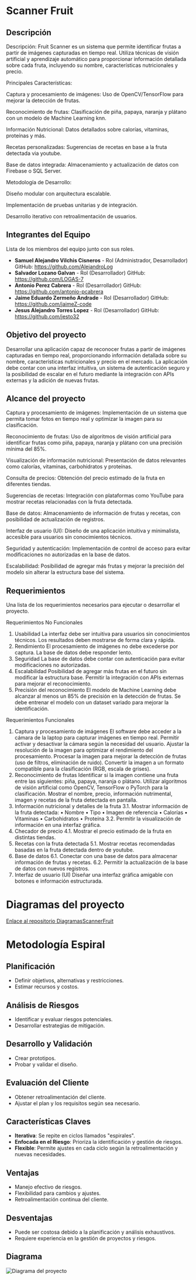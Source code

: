 # Scanner Fruit

## Descripción
Descripción:
Fruit Scanner es un sistema que permite identificar frutas a partir de imágenes capturadas en tiempo real. Utiliza técnicas de visión artificial y aprendizaje automático para proporcionar información detallada sobre cada fruta, incluyendo su nombre, características nutricionales y precio.

Principales Características:

Captura y procesamiento de imágenes: Uso de OpenCV/TensorFlow para mejorar la detección de frutas.

Reconocimiento de frutas: Clasificación de piña, papaya, naranja y plátano con un modelo de Machine Learning knn.

Información Nutricional: Datos detallados sobre calorías, vitaminas, proteínas y más.

Recetas personalizadas: Sugerencias de recetas en base a la fruta detectada via youtube.

Base de datos integrada: Almacenamiento y actualización de datos con Firebase o SQL Server.

Metodología de Desarrollo:

Diseño modular con arquitectura escalable.

Implementación de pruebas unitarias y de integración.

Desarrollo iterativo con retroalimentación de usuarios.
## Integrantes del Equipo
Lista de los miembros del equipo junto con sus roles.

- **Samuel Alejandro Vilchis Cisneros** - Rol (Administrador, Desarrollador) GitHub: https://github.com/AlejandroLog
- **Salvador Lozano Galvan** - Rol (Desarrollador) GitHub: https://github.com/LOGAS-7
- **Antonio Perez Cabrera** - Rol (Desarrollador) GitHub: https://github.com/antonio-pcabrera
- **Jaime Eduardo Zermeño Andrade** - Rol (Desarrollador) GitHub: https://github.com/jaimeZ-code
- **Jesus Alejandro Torres Lopez** - Rol (Desarrollador) GitHub: https://github.com/jesto32

## Objetivo del proyecto
Desarrollar una aplicación capaz de reconocer frutas a partir de imágenes capturadas en tiempo real, proporcionando información detallada sobre su nombre, características nutricionales y precio en el mercado. La aplicación debe contar con una interfaz intuitiva, un sistema de autenticación seguro y la posibilidad de escalar en el futuro mediante la integración con APIs externas y la adición de nuevas frutas.

## Alcance del proyecto
Captura y procesamiento de imágenes: Implementación de un sistema que permita tomar fotos en tiempo real y optimizar la imagen para su clasificación.

Reconocimiento de frutas: Uso de algoritmos de visión artificial para identificar frutas como piña, papaya, naranja y plátano con una precisión mínima del 85%.

Visualización de información nutricional: Presentación de datos relevantes como calorías, vitaminas, carbohidratos y proteínas.

Consulta de precios: Obtención del precio estimado de la fruta en diferentes tiendas.

Sugerencias de recetas: Integración con plataformas como YouTube para mostrar recetas relacionadas con la fruta detectada.

Base de datos: Almacenamiento de información de frutas y recetas, con posibilidad de actualización de registros.

Interfaz de usuario (UI): Diseño de una aplicación intuitiva y minimalista, accesible para usuarios sin conocimientos técnicos.

Seguridad y autenticación: Implementación de control de acceso para evitar modificaciones no autorizadas en la base de datos.

Escalabilidad: Posibilidad de agregar más frutas y mejorar la precisión del modelo sin alterar la estructura base del sistema.



## Requerimientos
Una lista de los requerimientos necesarios para ejecutar o desarrollar el proyecto.

Requerimientos No Funcionales 
1. Usabilidad 
La interfaz debe ser intuitiva para usuarios sin conocimientos técnicos. 
Los resultados deben mostrarse de forma clara y rápida. 
2. Rendimiento 
El procesamiento de imágenes no debe excederse por captura. 
La base de datos debe responder lento. 
3. Seguridad 
La base de datos debe contar con autenticación para evitar modificaciones no autorizadas. 
5. Escalabilidad 
Posibilidad de agregar más frutas en el futuro sin modificar la estructura base. 
Permitir la integración con APIs externas para mejorar el reconocimiento. 
7. Precisión del reconocimiento 
El modelo de Machine Learning debe alcanzar al menos un 85% de precisión en la detección de 
frutas. 
Se debe entrenar el modelo con un dataset variado para mejorar la identificación.

Requerimientos Funcionales 
1. Captura y procesamiento de imágenes 
El software debe acceder a la cámara de la laptop para capturar imágenes en tiempo real. 
Permitir activar y desactivar la cámara según la necesidad del usuario. 
Ajustar la resolución de la imagen para optimizar el rendimiento del procesamiento. 
Procesar la imagen para mejorar la detección de frutas (uso de filtros, eliminación de ruido). 
Convertir la imagen a un formato compatible para la clasificación (RGB, escala de grises). 
2. Reconocimiento de frutas 
Identificar si la imagen contiene una fruta entre las siguientes: piña, papaya, naranja o plátano. 
Utilizar algoritmos de visión artificial como OpenCV, TensorFlow o PyTorch para la clasificación. 
Mostrar el nombre, precio, información nutrimental, imagen y recetas de la fruta detectada en 
pantalla. 
3. Información nutricional y detalles de la fruta 
3.1. Mostrar información de la fruta detectada: 
• Nombre 
• Tipo 
• Imagen de referencia 
• Calorías 
• Vitaminas 
• Carbohidratos 
• Proteína 
3.2. Permitir la visualización de información en una interfaz gráfica. 
4. Checador de precio 
4.1. Mostrar el precio estimado de la fruta en distintas tiendas. 
5. Recetas con la fruta detectada 
5.1. Mostrar recetas recomendadas basadas en la fruta detectada dentro de youtube. 
6. Base de datos 
6.1. Conectar con una base de datos para almacenar información de frutas y recetas. 
6.2. Permitir la actualización de la base de datos con nuevos registros. 
7. Interfaz de usuario (UI) 
Diseñar una interfaz gráfica amigable con botones e información estructurada.

# Diagramas del proyecto

[Enlace al repositorio DiagramasScannerFruit](https://github.com/AlejandroLog/DiagramasScannerFruit)


# Metodología Espiral
## Planificación
- Definir objetivos, alternativas y restricciones.
- Estimar recursos y costos.

## Análisis de Riesgos
- Identificar y evaluar riesgos potenciales.
- Desarrollar estrategias de mitigación.

## Desarrollo y Validación
- Crear prototipos.
- Probar y validar el diseño.

## Evaluación del Cliente
- Obtener retroalimentación del cliente.
- Ajustar el plan y los requisitos según sea necesario.

## Características Claves
- **Iterativa**: Se repite en ciclos llamados "espirales".
- **Enfocada en el Riesgo**: Prioriza la identificación y gestión de riesgos.
- **Flexible**: Permite ajustes en cada ciclo según la retroalimentación y nuevas necesidades.

## Ventajas
- Manejo efectivo de riesgos.
- Flexibilidad para cambios y ajustes.
- Retroalimentación continua del cliente.

## Desventajas
- Puede ser costosa debido a la planificación y análisis exhaustivos.
- Requiere experiencia en la gestión de proyectos y riesgos.
## Diagrama
![Diagrama del proyecto](https://github.com/AlejandroLog/IndividualReadme/blob/8a2c557a679777c5c5809d7800d91a8dc835711e/espiral.jpg)


